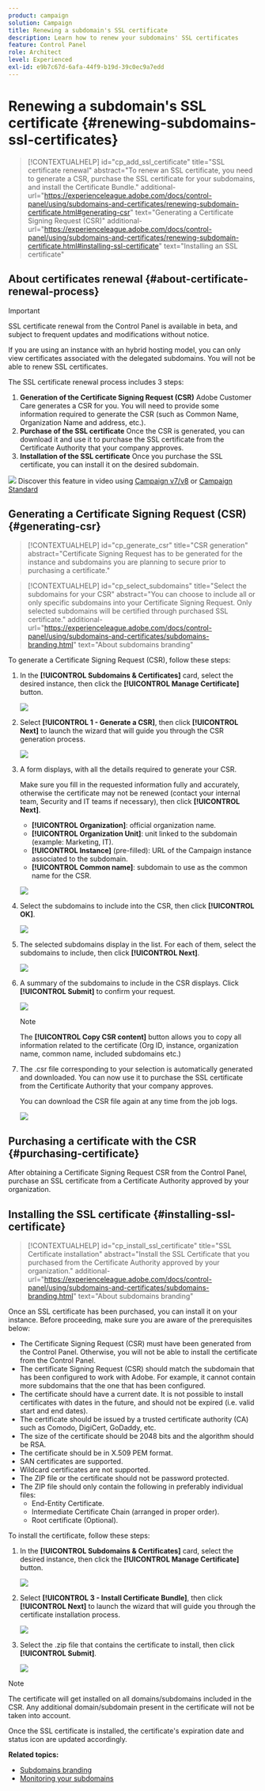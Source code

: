 ```yaml
---
product: campaign
solution: Campaign 
title: Renewing a subdomain's SSL certificate
description: Learn how to renew your subdomains' SSL certificates
feature: Control Panel
role: Architect
level: Experienced
exl-id: e9b7c67d-6afa-44f9-b19d-39c0ec9a7edd
---
```

# Renewing a subdomain's SSL certificate {#renewing-subdomains-ssl-certificates}

>[!CONTEXTUALHELP]
>id="cp_add_ssl_certificate"
>title="SSL certificate renewal"
>abstract="To renew an SSL certificate, you need to generate a CSR, purchase the SSL certificate for your subdomains, and install the Certificate Bundle."
>additional-url="https://experienceleague.adobe.com/docs/control-panel/using/subdomains-and-certificates/renewing-subdomain-certificate.html#generating-csr" text="Generating a Certificate Signing Request (CSR)"
>additional-url="https://experienceleague.adobe.com/docs/control-panel/using/subdomains-and-certificates/renewing-subdomain-certificate.html#installing-ssl-certificate" text="Installing an SSL certificate"

## About certificates renewal {#about-certificate-renewal-process}

>[!IMPORTANT]
>
>SSL certificate renewal from the Control Panel is available in beta, and subject to frequent updates and modifications without notice.
>
>If you are using an instance with an hybrid hosting model, you can only view certificates associated with the delegated subdomains. You will not be able to renew SSL certificates.

The SSL certificate renewal process includes 3 steps:

1. **Generation of the Certificate Signing Request (CSR)**
    Adobe Customer Care generates a CSR for you. You will need to provide some information required to generate the CSR (such as Common Name, Organization Name and address, etc.).
1. **Purchase of the SSL certificate**
    Once the CSR is generated, you can download it and use it to purchase the SSL certificate from the Certificate Authority that your company approves.
1. **Installation of the SSL certificate**
    Once you purchase the SSL certificate, you can install it on the desired subdomain.

![](assets/do-not-localize/how-to-video.png) Discover this feature in video using [Campaign v7/v8](https://experienceleague.adobe.com/docs/campaign-classic-learn/control-panel/subdomains-and-certificates/adding-ssl-certificates.html#subdomains-and-certificates) or [Campaign Standard](https://experienceleague.adobe.com/docs/campaign-standard-learn/control-panel/subdomains-and-certificates/adding-ssl-certificates.html#adding-ssl-certificates)

## Generating a Certificate Signing Request (CSR) {#generating-csr}

>[!CONTEXTUALHELP]
>id="cp_generate_csr"
>title="CSR generation"
>abstract="Certificate Signing Request has to be generated for the instance and subdomains you are planning to secure prior to purchasing a certificate."

>[!CONTEXTUALHELP]
>id="cp_select_subdomains"
>title="Select the subdomains for your CSR"
>abstract="You can choose to include all or only specific subdomains into your Certificate Signing Request. Only selected subdomains will be certified through purchased SSL certificate."
>additional-url="https://experienceleague.adobe.com/docs/control-panel/using/subdomains-and-certificates/subdomains-branding.html" text="About subdomains branding"

To generate a Certificate Signing Request (CSR), follow these steps:

1. In the **[!UICONTROL Subdomains & Certificates]** card, select the desired instance, then click the **[!UICONTROL Manage Certificate]** button.

    ![](assets/renewal1.png)

1. Select **[!UICONTROL 1 - Generate a CSR]**, then click **[!UICONTROL Next]** to launch the wizard that will guide you through the CSR generation process.

    ![](assets/renewal2.png)

1. A form displays, with all the details required to generate your CSR.

    Make sure you fill in the requested information fully and accurately, otherwise the certificate may not be renewed (contact your internal team, Security and IT teams if necessary), then click **[!UICONTROL Next]**.

    * **[!UICONTROL Organization]**: official organization name.
    * **[!UICONTROL Organization Unit]**: unit linked to the subdomain (example: Marketing, IT).
    * **[!UICONTROL Instance]** (pre-filled): URL of the Campaign instance associated to the subdomain.
    * **[!UICONTROL Common name]**: subdomain to use as the common name for the CSR.

    ![](assets/renewal3.png)

1. Select the subdomains to include into the CSR, then click **[!UICONTROL OK]**.

    ![](assets/renewal4.png)

1. The selected subdomains display in the list. For each of them, select the subdomains to include, then click **[!UICONTROL Next]**.

    ![](assets/renewal5.png)

1. A summary of the subdomains to include in the CSR displays. Click **[!UICONTROL Submit]** to confirm your request.

    ![](assets/renewal6.png)

    >[!NOTE]
    >
    >The **[!UICONTROL Copy CSR content]** button allows you to copy all information related to the certificate (Org ID, instance, organization name, common name, included subdomains etc.)

1. The .csr file corresponding to your selection is automatically generated and downloaded. You can now use it to purchase the SSL certificate from the Certificate Authority that your company approves.

    You can download the CSR file again at any time from the job logs.

    ![](assets/renewal-download.png)

## Purchasing a certificate with the CSR {#purchasing-certificate}

After obtaining a Certificate Signing Request CSR from the Control Panel, purchase an SSL certificate from a Certificate Authority approved by your organization.

## Installing the SSL certificate {#installing-ssl-certificate}

>[!CONTEXTUALHELP]
>id="cp_install_ssl_certificate"
>title="SSL Certificate installation"
>abstract="Install the SSL Certificate that you purchased from the Certificate Authority approved by your organization."
>additional-url="https://experienceleague.adobe.com/docs/control-panel/using/subdomains-and-certificates/subdomains-branding.html" text="About subdomains branding"

Once an SSL certificate has been purchased, you can install it on your instance. Before proceeding, make sure you are aware of the prerequisites below:

* The Certificate Signing Request (CSR) must have been generated from the Control Panel. Otherwise, you will not be able to install the certificate from the Control Panel.
* The certificate Signing Request (CSR) should match the subdomain that has been configured to work with Adobe. For example, it cannot contain more subdomains that the one that has been configured.
* The certificate should have a current date. It is not possible to install certificates with dates in the future, and should not be expired (i.e. valid start and end dates).
* The certificate should be issued by a trusted certificate authority (CA) such as Comodo, DigiCert, GoDaddy, etc.
* The size of the certificate should be 2048 bits and the algorithm should be RSA.
* The certificate should be in X.509 PEM format.
* SAN certificates are supported.
* Wildcard certificates are not supported.
* The ZIP file or the certificate should not be password protected.
* The ZIP file should only contain the following in preferably individual files:
    * End-Entity Certificate.
    * Intermediate Certificate Chain (arranged in proper order).
    * Root certificate (Optional).

To install the certificate, follow these steps:

1. In the **[!UICONTROL Subdomains & Certificates]** card, select the desired instance, then click the **[!UICONTROL Manage Certificate]** button.

    ![](assets/renewal1.png)

1. Select **[!UICONTROL 3 - Install Certificate Bundle]**, then click **[!UICONTROL Next]** to launch the wizard that will guide you through the certificate installation process.

    ![](assets/install1.png)

1. Select the .zip file that contains the certificate to install, then click **[!UICONTROL Submit]**.

    ![](assets/install2.png)

>[!NOTE]
>
>The certificate will get installed on all domains/subdomains included in the CSR. Any additional domain/subdomain present in the certificate will not be taken into account.

Once the SSL certificate is installed, the certificate's expiration date and status icon are updated accordingly.

**Related topics:**

* [Subdomains branding](../../subdomains-certificates/using/subdomains-branding.md)
* [Monitoring your subdomains](../../subdomains-certificates/using/monitoring-subdomains.md)
